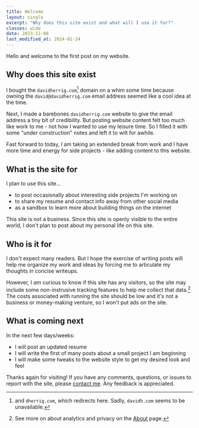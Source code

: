 ```yaml
---
title: Welcome
layout: single
excerpt: "Why does this site exist and what will I use it for?"
classes: wide
date: 2023-11-08
last_modified_at: 2024-01-24
---
```


Hello and welcome to the first post on my website.

## Why does this site exist

I bought the `davidherrig.com`[^1] domain on a whim some time because owning
the `david@davidherrig.com` email address seemed like a cool idea at the time.

Next, I made a barebones `davidherrig.com` website to give the email address a
tiny bit of credibility. But posting website content felt too much like
work to me - not how I wanted to use my leisure time. So I filled it with some
"under construction" notes and left it to wilt for awhile.

Fast forward to today, I am taking an extended break from work and I have
more time and energy for side projects - like adding content to this website.

## What is the site for

I plan to use this site...

* to post occasionally about interesting side projects I'm working on
* to share my resume and contact info away from other social media
* as a sandbox to learn more about building things on the internet

This site is not a business. Since this site is openly visible to the entire
world, I don't plan to post about my personal life on this site.

## Who is it for

I don't expect many readers. But I hope the exercise of writing posts will help
me organize my work and ideas by forcing me to articulate my thoughts in
concise writeups.

However, I *am* curious to know if this site has any visitors, so the site may
include some non-instrusive tracking features to help me collect that data.[^2]
The costs associated with running the site should be low and it's not a
business or money-making venture, so I won't put ads on the site.

## What is coming next

In the next few days/weeks:

* I will post an updated resume
* I will write the first of many posts about a small project I am beginning
* I will make some tweaks to the website style to get my desired look and feel

Thanks again for visiting! If you have any comments, questions, or issues to
report with the site, please [contact me](/contact/).
Any feedback is appreciated.

[^1]: and `dherrig.com`, which redirects here. Sadly, `davidh.com` seems to be unavailable.

[^2]: See more on about analytics and privacy on the [About](/about/) page.
